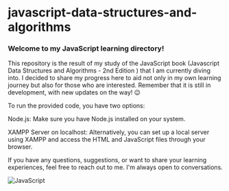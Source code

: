 # javascript-data-structures-and-algorithms

### Welcome to my JavaScript learning directory!

This repository is the result of my study of the JavaScript book (Javascript Data Structures and Algorithms - 2nd Edition ) that I am currently diving into. I decided to share my progress here to aid not only in my own learning journey but also for those who are interested. Remember that it is still in development, with new updates on the way! 😉

To run the provided code, you have two options:

Node.js: Make sure you have Node.js installed on your system.

XAMPP Server on localhost: Alternatively, you can set up a local server using XAMPP and access the HTML and JavaScript files through your browser.

If you have any questions, suggestions, or want to share your learning experiences, feel free to reach out to me. I'm always open to conversations. 

![JavaScript](https://img.shields.io/badge/JavaScript-F7DF1E?style=for-the-badge&logo=javascript&logoColor=black)